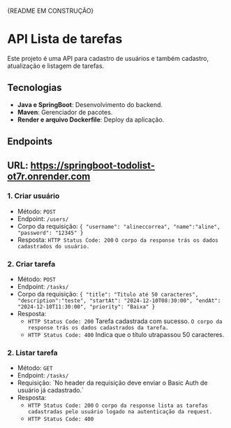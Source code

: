 {README EM CONSTRUÇÃO}
# API Lista de tarefas

Este projeto é uma API para cadastro de usuários e também cadastro, atualização e listagem de tarefas.

## Tecnologias

- **Java e SpringBoot**: Desenvolvimento do backend.
- **Maven**: Gerenciador de pacotes.
- **Render e arquivo Dockerfile**: Deploy da aplicação.

## Endpoints

## URL: https://springboot-todolist-ot7r.onrender.com

### 1. Criar usuário
- Método: `POST`
- Endpoint: `/users/`
- Corpo da requisição: 
`{
    "username": "alineccorrea",
    "name":"aline",
    "password": "12345"
}`
- Resposta: 
`HTTP Status Code: 200`
`O corpo da response trás os dados cadastrados do usuário.`

### 2. Criar tarefa 
- Método: `POST`
- Endpoint: `/tasks/`
- Corpo da requisição: 
`{
    "title": "Titulo até 50 caracteres",
    "description":"teste",
    "startAt": "2024-12-10T08:30:00",
    "endAt": "2024-12-10T11:30:00",
    "priority": "Baixa"
}`
- Resposta:
  - `HTTP Status Code: 200` Tarefa cadastrada com sucesso.
`O corpo da response trás os dados cadastrados da tarefa.`
  - `HTTP Status Code: 400` Indica que o título utrapassou 50 caracteres.

### 2. Listar tarefa 
- Método: `GET`
- Endpoint: `/tasks/`
- Requisição: ´No header da requisição deve enviar o Basic Auth de usuário já cadastrado.`
- Resposta:
  - `HTTP Status Code: 200`
`O corpo da response lista as tarefas cadastradas pelo usuário logado na autenticação da request.`
  - `HTTP Status Code: 400`
